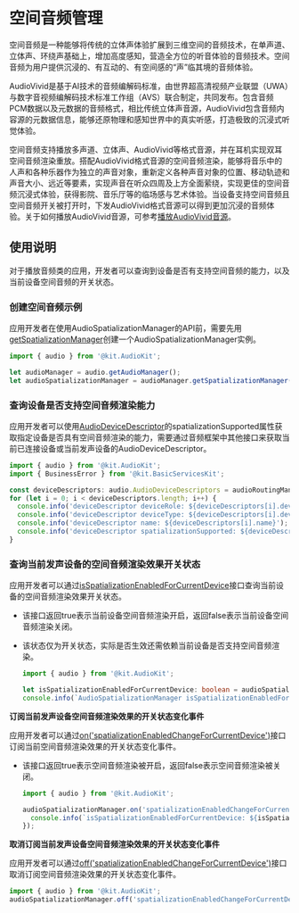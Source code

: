 # 空间音频管理

空间音频是一种能够将传统的立体声体验扩展到三维空间的音频技术，在单声道、立体声、环绕声基础上，增加高度感知，营造全方位的听音体验的音频技术。空间音频为用户提供沉浸的、有互动的、有空间感的“声”临其境的音频体验。

AudioVivid是基于AI技术的音频编解码标准，由世界超高清视频产业联盟（UWA）与数字音视频编解码技术标准工作组（AVS）联合制定，共同发布。包含音频PCM数据以及元数据的音频格式，相比传统立体声音源，AudioVivid包含音频内容源的元数据信息，能够还原物理和感知世界中的真实听感，打造极致的沉浸式听觉体验。

空间音频支持播放多声道、立体声、AudioVivid等格式音源，并在耳机实现双耳空间音频渲染重放。搭配AudioVivid格式音源的空间音频渲染，能够将音乐中的人声和各种乐器作为独立的声音对象，重新定义各种声音对象的位置、移动轨迹和声音大小、远近等要素，实现声音在听众四周及上方全面萦绕，实现更佳的空间音频沉浸式体验，获得影院、音乐厅等的临场感与艺术体验。当设备支持空间音频且空间音频开关被打开时，下发AudioVivid格式音源可以得到更加沉浸的音频体验。关于如何播放AudioVivid音源，可参考[播放AudioVivid音源](using-ohaudio-for-playback.md#播放audiovivid格式音源)。

## 使用说明

对于播放音频类的应用，开发者可以查询到设备是否有支持空间音频的能力，以及当前设备空间音频的开关状态。

### 创建空间音频示例

应用开发者在使用AudioSpatializationManager的API前，需要先用[getSpatializationManager](../../reference/apis-audio-kit/js-apis-audio.md#getspatializationmanager18)创建一个AudioSpatializationManager实例。

  ```ts
  import { audio } from '@kit.AudioKit';

  let audioManager = audio.getAudioManager();
  let audioSpatializationManager = audioManager.getSpatializationManager();
  ```

### 查询设备是否支持空间音频渲染能力

应用开发者可以使用[AudioDeviceDescriptor](../../reference/apis-audio-kit/js-apis-audio.md#audiodevicedescriptor)的spatializationSupported属性获取指定设备是否具有空间音频渲染的能力，需要通过音频框架中其他接口来获取当前已连接设备或当前发声设备的AudioDeviceDescriptor。

  ```ts
  import { audio } from '@kit.AudioKit';
  import { BusinessError } from '@kit.BasicServicesKit';

  const deviceDescriptors: audio.AudioDeviceDescriptors = audioRoutingManager.getDevicesSync(audio.DeviceFlag.OUTPUT_DEVICES_FLAG);
  for (let i = 0; i < deviceDescriptors.length; i++) {
    console.info('deviceDescriptor deviceRole: ${deviceDescriptors[i].deviceRole}');
    console.info('deviceDescriptor deviceType: ${deviceDescriptors[i].deviceType}');
    console.info('deviceDescriptor name: ${deviceDescriptors[i].name}');
    console.info('deviceDescriptor spatializationSupported: ${deviceDescriptors[i].spatializationSupported}');
  }
  ```

### 查询当前发声设备的空间音频渲染效果开关状态

应用开发者可以通过[isSpatializationEnabledForCurrentDevice](../../reference/apis-audio-kit/js-apis-audio.md#isspatializationenabledforcurrentdevice18)接口查询当前设备的空间音频渲染效果开关状态。<br>
- 该接口返回true表示当前设备空间音频渲染开启，返回false表示当前设备空间音频渲染关闭。<br>
- 该状态仅为开关状态，实际是否生效还需依赖当前设备是否支持空间音频渲染。

  ```ts
  import { audio } from '@kit.AudioKit';

  let isSpatializationEnabledForCurrentDevice: boolean = audioSpatializationManager.isSpatializationEnabledForCurrentDevice();
  console.info(`AudioSpatializationManager isSpatializationEnabledForCurrentDevice: ${isSpatializationEnabledForCurrentDevice}`);
  ```

**订阅当前发声设备空间音频渲染效果的开关状态变化事件**

应用开发者可以通过[on('spatializationEnabledChangeForCurrentDevice')](../../reference/apis-audio-kit/js-apis-audio.md#onspatializationenabledchangeforcurrentdevice18)接口订阅当前空间音频渲染效果的开关状态变化事件。
- 该接口返回true表示空间音频渲染被开启，返回false表示空间音频渲染被关闭。

  ```ts
  import { audio } from '@kit.AudioKit';

  audioSpatializationManager.on('spatializationEnabledChangeForCurrentDevice', (isSpatializationEnabledForCurrentDevice: boolean) => {
    console.info(`isSpatializationEnabledForCurrentDevice: ${isSpatializationEnabledForCurrentDevice}`);
  });
  ```

**取消订阅当前发声设备空间音频渲染效果的开关状态变化事件**

应用开发者可以通过[off('spatializationEnabledChangeForCurrentDevice')](../../reference/apis-audio-kit/js-apis-audio.md#offspatializationenabledchangeforcurrentdevice18)接口取消订阅空间音频渲染效果的开关状态变化事件。

  ```ts
  import { audio } from '@kit.AudioKit';
  audioSpatializationManager.off('spatializationEnabledChangeForCurrentDevice');
  ```